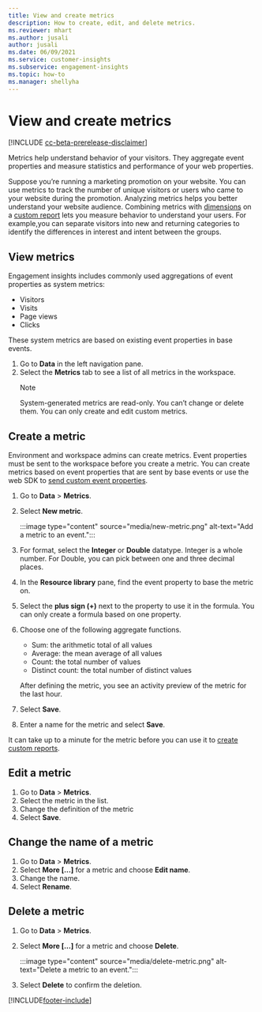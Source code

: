 ```yaml
---
title: View and create metrics
description: How to create, edit, and delete metrics.
ms.reviewer: mhart
ms.author: jusali
author: jusali
ms.date: 06/09/2021
ms.service: customer-insights
ms.subservice: engagement-insights 
ms.topic: how-to
ms.manager: shellyha 
---
```


# View and create metrics

[!INCLUDE [cc-beta-prerelease-disclaimer](includes/cc-beta-prerelease-disclaimer.md)]

Metrics help understand behavior of your visitors. They aggregate event properties and measure statistics and performance of your web properties.  

Suppose you’re running a marketing promotion on your website. You can use metrics to track the number of unique visitors or users who came to your website during the promotion. Analyzing metrics helps you better understand your website audience. Combining metrics with [dimensions](dimensions.md) on a [custom report](custom-reports.md) lets you measure behavior to understand your users. For example,you can separate visitors into new and returning categories to identify the differences in interest and intent between the groups.

## View metrics

Engagement insights includes commonly used aggregations of event properties as system metrics: 

- Visitors
- Visits
- Page views
- Clicks

These system metrics are based on existing event properties in base events.

1. Go to **Data** in the left navigation pane. 
1. Select the **Metrics** tab to see a list of all metrics in the workspace. 
   > [!NOTE]
   > System-generated metrics are read-only. You can’t change or delete them. You can only create and edit custom metrics.

## Create a metric

Environment and workspace admins can create metrics. Event properties must be sent to the workspace before you create a metric. You can create metrics based on event properties that are sent by base events or use the web SDK to [send custom event properties](advanced-SDK-implementation.md).

1. Go to **Data** > **Metrics**.
1. Select **New metric**.

   :::image type="content" source="media/new-metric.png" alt-text="Add a metric to an event.":::

1. For format, select the **Integer** or **Double** datatype. Integer is a whole number. For Double, you can pick between one and three decimal places.
1. In the **Resource library** pane, find the event property to base the metric on.
1. Select the **plus sign (+)** next to the property to use it in the formula. You can only create a formula based on one property. 
1. Choose one of the following aggregate functions. 

   - Sum: the arithmetic total of all values 
   - Average: the mean average of all values
   - Count: the total number of values
   - Distinct count: the total number of distinct values

   After defining the metric, you see an activity preview of the metric for the last hour.

1. Select **Save**. 
1. Enter a name for the metric and select **Save**.

It can take up to a minute for the metric before you can use it to [create custom reports](custom-reports.md).

## Edit a metric

1. Go to **Data** > **Metrics**.
1. Select the metric in the list.
1. Change the definition of the metric
1. Select **Save**.

## Change the name of a metric

1. Go to **Data** > **Metrics**.
1. Select **More [...]** for a metric and choose **Edit name**.
1. Change the name. 
1. Select **Rename**.

## Delete a metric

1. Go to **Data** > **Metrics**.
1. Select **More [...]** for a metric and choose **Delete**.

   :::image type="content" source="media/delete-metric.png" alt-text="Delete a metric to an event.":::

1. Select **Delete** to confirm the deletion.

[!INCLUDE[footer-include](../includes/footer-banner.md)]
